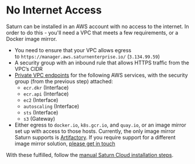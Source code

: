 # No Internet Access

Saturn can be installed in an AWS account with no access to the internet. In order to do this - you'll need a VPC that meets a few requirements, or a Docker image mirror.

-   You need to ensure that your VPC allows egress to `https://manager.aws.saturnenterprise.io/` (`3.134.99.59`)
-   A security group with an inbound rule that allows HTTPS traffic from the VPC’s CIDR
-   [Private VPC endpoints](https://docs.aws.amazon.com/vpc/latest/privatelink/vpc-endpoints.html) for the following AWS services, with the security group (from the previous step) attached:
    -   `ecr.dkr` (Interface)
    -   `ecr.api` (Interface)
    -   `ec2` (Interface)
    -   `autoscaling` (Interface)
    -   `sts` (Interface)
    -   `s3` (Gateway)
-   Either egress to `docker.io`, `k8s.gcr.io`, and `quay.io`, or an image mirror set up with access to those hosts. Currently, the only image mirror Saturn supports is [Artifactory](https://jfrog.com/artifactory/). If you require support for a different image mirror solution, [please get in touch](https://deploy-preview-345--saturn-cloud.netlify.app/docs/reporting-problems/)

With these fulfilled, follow the [manual Saturn Cloud installation steps](/docs).
